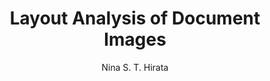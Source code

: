 ---
paperId: 56
author: Nina S. T.  Hirata
publicationauthor: Hirata, N. S. T.
title: Layout Analysis of Document Images
pdf: Nina_Hirata.pdf
poster: Nina_Hirata.png
alt: --
type: Poster
topic: Document Analysis and understanding
subtopic: Scene analysis and understanding
link: https://research.latinxinai.org/papers/cvpr/2023/pdf/Nina_Hirata.pdf
conference: cvpr
year: 2023
tags: cvpr-2023-ea-pp
location: Vancouver, Canada
---